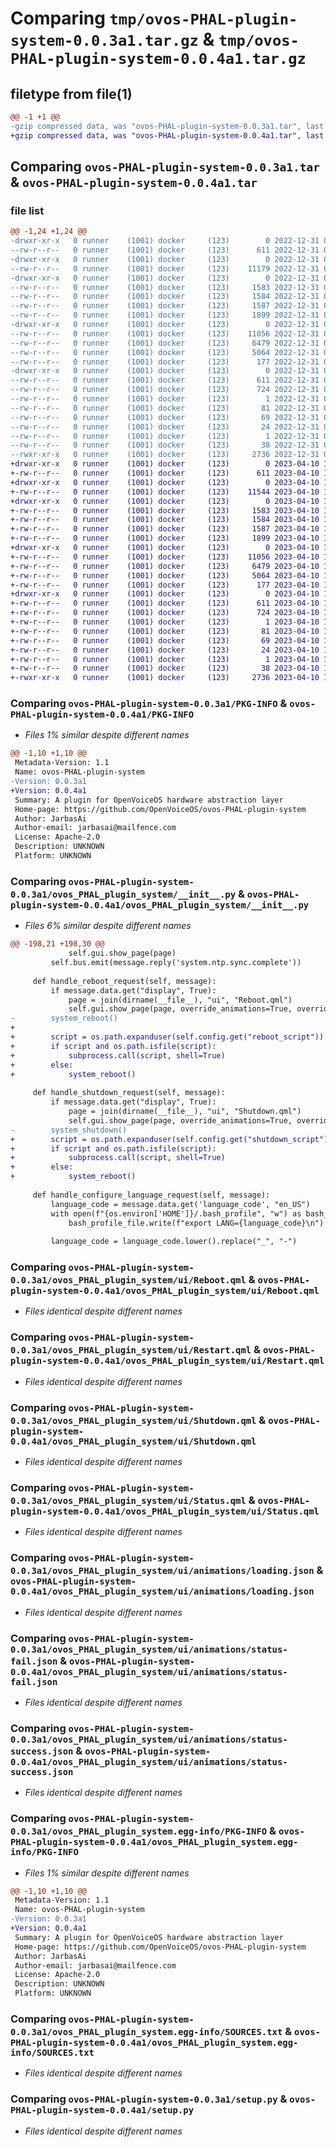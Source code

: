 # Comparing `tmp/ovos-PHAL-plugin-system-0.0.3a1.tar.gz` & `tmp/ovos-PHAL-plugin-system-0.0.4a1.tar.gz`

## filetype from file(1)

```diff
@@ -1 +1 @@
-gzip compressed data, was "ovos-PHAL-plugin-system-0.0.3a1.tar", last modified: Sat Dec 31 02:15:44 2022, max compression
+gzip compressed data, was "ovos-PHAL-plugin-system-0.0.4a1.tar", last modified: Mon Apr 10 18:17:32 2023, max compression
```

## Comparing `ovos-PHAL-plugin-system-0.0.3a1.tar` & `ovos-PHAL-plugin-system-0.0.4a1.tar`

### file list

```diff
@@ -1,24 +1,24 @@
-drwxr-xr-x   0 runner    (1001) docker     (123)        0 2022-12-31 02:15:44.821671 ovos-PHAL-plugin-system-0.0.3a1/
--rw-r--r--   0 runner    (1001) docker     (123)      611 2022-12-31 02:15:44.821671 ovos-PHAL-plugin-system-0.0.3a1/PKG-INFO
-drwxr-xr-x   0 runner    (1001) docker     (123)        0 2022-12-31 02:15:44.821671 ovos-PHAL-plugin-system-0.0.3a1/ovos_PHAL_plugin_system/
--rw-r--r--   0 runner    (1001) docker     (123)    11179 2022-12-31 02:15:36.000000 ovos-PHAL-plugin-system-0.0.3a1/ovos_PHAL_plugin_system/__init__.py
-drwxr-xr-x   0 runner    (1001) docker     (123)        0 2022-12-31 02:15:44.821671 ovos-PHAL-plugin-system-0.0.3a1/ovos_PHAL_plugin_system/ui/
--rw-r--r--   0 runner    (1001) docker     (123)     1583 2022-12-31 02:15:36.000000 ovos-PHAL-plugin-system-0.0.3a1/ovos_PHAL_plugin_system/ui/Reboot.qml
--rw-r--r--   0 runner    (1001) docker     (123)     1584 2022-12-31 02:15:36.000000 ovos-PHAL-plugin-system-0.0.3a1/ovos_PHAL_plugin_system/ui/Restart.qml
--rw-r--r--   0 runner    (1001) docker     (123)     1587 2022-12-31 02:15:36.000000 ovos-PHAL-plugin-system-0.0.3a1/ovos_PHAL_plugin_system/ui/Shutdown.qml
--rw-r--r--   0 runner    (1001) docker     (123)     1899 2022-12-31 02:15:36.000000 ovos-PHAL-plugin-system-0.0.3a1/ovos_PHAL_plugin_system/ui/Status.qml
-drwxr-xr-x   0 runner    (1001) docker     (123)        0 2022-12-31 02:15:44.821671 ovos-PHAL-plugin-system-0.0.3a1/ovos_PHAL_plugin_system/ui/animations/
--rw-r--r--   0 runner    (1001) docker     (123)    11056 2022-12-31 02:15:36.000000 ovos-PHAL-plugin-system-0.0.3a1/ovos_PHAL_plugin_system/ui/animations/loading.json
--rw-r--r--   0 runner    (1001) docker     (123)     6479 2022-12-31 02:15:36.000000 ovos-PHAL-plugin-system-0.0.3a1/ovos_PHAL_plugin_system/ui/animations/status-fail.json
--rw-r--r--   0 runner    (1001) docker     (123)     5064 2022-12-31 02:15:36.000000 ovos-PHAL-plugin-system-0.0.3a1/ovos_PHAL_plugin_system/ui/animations/status-success.json
--rw-r--r--   0 runner    (1001) docker     (123)      177 2022-12-31 02:15:39.000000 ovos-PHAL-plugin-system-0.0.3a1/ovos_PHAL_plugin_system/version.py
-drwxr-xr-x   0 runner    (1001) docker     (123)        0 2022-12-31 02:15:44.821671 ovos-PHAL-plugin-system-0.0.3a1/ovos_PHAL_plugin_system.egg-info/
--rw-r--r--   0 runner    (1001) docker     (123)      611 2022-12-31 02:15:44.000000 ovos-PHAL-plugin-system-0.0.3a1/ovos_PHAL_plugin_system.egg-info/PKG-INFO
--rw-r--r--   0 runner    (1001) docker     (123)      724 2022-12-31 02:15:44.000000 ovos-PHAL-plugin-system-0.0.3a1/ovos_PHAL_plugin_system.egg-info/SOURCES.txt
--rw-r--r--   0 runner    (1001) docker     (123)        1 2022-12-31 02:15:44.000000 ovos-PHAL-plugin-system-0.0.3a1/ovos_PHAL_plugin_system.egg-info/dependency_links.txt
--rw-r--r--   0 runner    (1001) docker     (123)       81 2022-12-31 02:15:44.000000 ovos-PHAL-plugin-system-0.0.3a1/ovos_PHAL_plugin_system.egg-info/entry_points.txt
--rw-r--r--   0 runner    (1001) docker     (123)       69 2022-12-31 02:15:44.000000 ovos-PHAL-plugin-system-0.0.3a1/ovos_PHAL_plugin_system.egg-info/requires.txt
--rw-r--r--   0 runner    (1001) docker     (123)       24 2022-12-31 02:15:44.000000 ovos-PHAL-plugin-system-0.0.3a1/ovos_PHAL_plugin_system.egg-info/top_level.txt
--rw-r--r--   0 runner    (1001) docker     (123)        1 2022-12-31 02:15:44.000000 ovos-PHAL-plugin-system-0.0.3a1/ovos_PHAL_plugin_system.egg-info/zip-safe
--rw-r--r--   0 runner    (1001) docker     (123)       38 2022-12-31 02:15:44.821671 ovos-PHAL-plugin-system-0.0.3a1/setup.cfg
--rwxr-xr-x   0 runner    (1001) docker     (123)     2736 2022-12-31 02:15:36.000000 ovos-PHAL-plugin-system-0.0.3a1/setup.py
+drwxr-xr-x   0 runner    (1001) docker     (123)        0 2023-04-10 18:17:32.746103 ovos-PHAL-plugin-system-0.0.4a1/
+-rw-r--r--   0 runner    (1001) docker     (123)      611 2023-04-10 18:17:32.746103 ovos-PHAL-plugin-system-0.0.4a1/PKG-INFO
+drwxr-xr-x   0 runner    (1001) docker     (123)        0 2023-04-10 18:17:32.746103 ovos-PHAL-plugin-system-0.0.4a1/ovos_PHAL_plugin_system/
+-rw-r--r--   0 runner    (1001) docker     (123)    11544 2023-04-10 18:17:24.000000 ovos-PHAL-plugin-system-0.0.4a1/ovos_PHAL_plugin_system/__init__.py
+drwxr-xr-x   0 runner    (1001) docker     (123)        0 2023-04-10 18:17:32.746103 ovos-PHAL-plugin-system-0.0.4a1/ovos_PHAL_plugin_system/ui/
+-rw-r--r--   0 runner    (1001) docker     (123)     1583 2023-04-10 18:17:24.000000 ovos-PHAL-plugin-system-0.0.4a1/ovos_PHAL_plugin_system/ui/Reboot.qml
+-rw-r--r--   0 runner    (1001) docker     (123)     1584 2023-04-10 18:17:24.000000 ovos-PHAL-plugin-system-0.0.4a1/ovos_PHAL_plugin_system/ui/Restart.qml
+-rw-r--r--   0 runner    (1001) docker     (123)     1587 2023-04-10 18:17:24.000000 ovos-PHAL-plugin-system-0.0.4a1/ovos_PHAL_plugin_system/ui/Shutdown.qml
+-rw-r--r--   0 runner    (1001) docker     (123)     1899 2023-04-10 18:17:24.000000 ovos-PHAL-plugin-system-0.0.4a1/ovos_PHAL_plugin_system/ui/Status.qml
+drwxr-xr-x   0 runner    (1001) docker     (123)        0 2023-04-10 18:17:32.746103 ovos-PHAL-plugin-system-0.0.4a1/ovos_PHAL_plugin_system/ui/animations/
+-rw-r--r--   0 runner    (1001) docker     (123)    11056 2023-04-10 18:17:24.000000 ovos-PHAL-plugin-system-0.0.4a1/ovos_PHAL_plugin_system/ui/animations/loading.json
+-rw-r--r--   0 runner    (1001) docker     (123)     6479 2023-04-10 18:17:24.000000 ovos-PHAL-plugin-system-0.0.4a1/ovos_PHAL_plugin_system/ui/animations/status-fail.json
+-rw-r--r--   0 runner    (1001) docker     (123)     5064 2023-04-10 18:17:24.000000 ovos-PHAL-plugin-system-0.0.4a1/ovos_PHAL_plugin_system/ui/animations/status-success.json
+-rw-r--r--   0 runner    (1001) docker     (123)      177 2023-04-10 18:17:26.000000 ovos-PHAL-plugin-system-0.0.4a1/ovos_PHAL_plugin_system/version.py
+drwxr-xr-x   0 runner    (1001) docker     (123)        0 2023-04-10 18:17:32.746103 ovos-PHAL-plugin-system-0.0.4a1/ovos_PHAL_plugin_system.egg-info/
+-rw-r--r--   0 runner    (1001) docker     (123)      611 2023-04-10 18:17:32.000000 ovos-PHAL-plugin-system-0.0.4a1/ovos_PHAL_plugin_system.egg-info/PKG-INFO
+-rw-r--r--   0 runner    (1001) docker     (123)      724 2023-04-10 18:17:32.000000 ovos-PHAL-plugin-system-0.0.4a1/ovos_PHAL_plugin_system.egg-info/SOURCES.txt
+-rw-r--r--   0 runner    (1001) docker     (123)        1 2023-04-10 18:17:32.000000 ovos-PHAL-plugin-system-0.0.4a1/ovos_PHAL_plugin_system.egg-info/dependency_links.txt
+-rw-r--r--   0 runner    (1001) docker     (123)       81 2023-04-10 18:17:32.000000 ovos-PHAL-plugin-system-0.0.4a1/ovos_PHAL_plugin_system.egg-info/entry_points.txt
+-rw-r--r--   0 runner    (1001) docker     (123)       69 2023-04-10 18:17:32.000000 ovos-PHAL-plugin-system-0.0.4a1/ovos_PHAL_plugin_system.egg-info/requires.txt
+-rw-r--r--   0 runner    (1001) docker     (123)       24 2023-04-10 18:17:32.000000 ovos-PHAL-plugin-system-0.0.4a1/ovos_PHAL_plugin_system.egg-info/top_level.txt
+-rw-r--r--   0 runner    (1001) docker     (123)        1 2023-04-10 18:17:32.000000 ovos-PHAL-plugin-system-0.0.4a1/ovos_PHAL_plugin_system.egg-info/zip-safe
+-rw-r--r--   0 runner    (1001) docker     (123)       38 2023-04-10 18:17:32.746103 ovos-PHAL-plugin-system-0.0.4a1/setup.cfg
+-rwxr-xr-x   0 runner    (1001) docker     (123)     2736 2023-04-10 18:17:24.000000 ovos-PHAL-plugin-system-0.0.4a1/setup.py
```

### Comparing `ovos-PHAL-plugin-system-0.0.3a1/PKG-INFO` & `ovos-PHAL-plugin-system-0.0.4a1/PKG-INFO`

 * *Files 1% similar despite different names*

```diff
@@ -1,10 +1,10 @@
 Metadata-Version: 1.1
 Name: ovos-PHAL-plugin-system
-Version: 0.0.3a1
+Version: 0.0.4a1
 Summary: A plugin for OpenVoiceOS hardware abstraction layer
 Home-page: https://github.com/OpenVoiceOS/ovos-PHAL-plugin-system
 Author: JarbasAi
 Author-email: jarbasai@mailfence.com
 License: Apache-2.0
 Description: UNKNOWN
 Platform: UNKNOWN
```

### Comparing `ovos-PHAL-plugin-system-0.0.3a1/ovos_PHAL_plugin_system/__init__.py` & `ovos-PHAL-plugin-system-0.0.4a1/ovos_PHAL_plugin_system/__init__.py`

 * *Files 6% similar despite different names*

```diff
@@ -198,21 +198,30 @@
             self.gui.show_page(page)
         self.bus.emit(message.reply('system.ntp.sync.complete'))
 
     def handle_reboot_request(self, message):
         if message.data.get("display", True):
             page = join(dirname(__file__), "ui", "Reboot.qml")
             self.gui.show_page(page, override_animations=True, override_idle=True)
-        system_reboot()
+
+        script = os.path.expanduser(self.config.get("reboot_script"))
+        if script and os.path.isfile(script):
+            subprocess.call(script, shell=True)
+        else:
+            system_reboot()
 
     def handle_shutdown_request(self, message):
         if message.data.get("display", True):
             page = join(dirname(__file__), "ui", "Shutdown.qml")
             self.gui.show_page(page, override_animations=True, override_idle=True)
-        system_shutdown()
+        script = os.path.expanduser(self.config.get("shutdown_script"))
+        if script and os.path.isfile(script):
+            subprocess.call(script, shell=True)
+        else:
+            system_reboot()
 
     def handle_configure_language_request(self, message):
         language_code = message.data.get('language_code', "en_US")
         with open(f"{os.environ['HOME']}/.bash_profile", "w") as bash_profile_file:
             bash_profile_file.write(f"export LANG={language_code}\n")
 
         language_code = language_code.lower().replace("_", "-")
```

### Comparing `ovos-PHAL-plugin-system-0.0.3a1/ovos_PHAL_plugin_system/ui/Reboot.qml` & `ovos-PHAL-plugin-system-0.0.4a1/ovos_PHAL_plugin_system/ui/Reboot.qml`

 * *Files identical despite different names*

### Comparing `ovos-PHAL-plugin-system-0.0.3a1/ovos_PHAL_plugin_system/ui/Restart.qml` & `ovos-PHAL-plugin-system-0.0.4a1/ovos_PHAL_plugin_system/ui/Restart.qml`

 * *Files identical despite different names*

### Comparing `ovos-PHAL-plugin-system-0.0.3a1/ovos_PHAL_plugin_system/ui/Shutdown.qml` & `ovos-PHAL-plugin-system-0.0.4a1/ovos_PHAL_plugin_system/ui/Shutdown.qml`

 * *Files identical despite different names*

### Comparing `ovos-PHAL-plugin-system-0.0.3a1/ovos_PHAL_plugin_system/ui/Status.qml` & `ovos-PHAL-plugin-system-0.0.4a1/ovos_PHAL_plugin_system/ui/Status.qml`

 * *Files identical despite different names*

### Comparing `ovos-PHAL-plugin-system-0.0.3a1/ovos_PHAL_plugin_system/ui/animations/loading.json` & `ovos-PHAL-plugin-system-0.0.4a1/ovos_PHAL_plugin_system/ui/animations/loading.json`

 * *Files identical despite different names*

### Comparing `ovos-PHAL-plugin-system-0.0.3a1/ovos_PHAL_plugin_system/ui/animations/status-fail.json` & `ovos-PHAL-plugin-system-0.0.4a1/ovos_PHAL_plugin_system/ui/animations/status-fail.json`

 * *Files identical despite different names*

### Comparing `ovos-PHAL-plugin-system-0.0.3a1/ovos_PHAL_plugin_system/ui/animations/status-success.json` & `ovos-PHAL-plugin-system-0.0.4a1/ovos_PHAL_plugin_system/ui/animations/status-success.json`

 * *Files identical despite different names*

### Comparing `ovos-PHAL-plugin-system-0.0.3a1/ovos_PHAL_plugin_system.egg-info/PKG-INFO` & `ovos-PHAL-plugin-system-0.0.4a1/ovos_PHAL_plugin_system.egg-info/PKG-INFO`

 * *Files 1% similar despite different names*

```diff
@@ -1,10 +1,10 @@
 Metadata-Version: 1.1
 Name: ovos-PHAL-plugin-system
-Version: 0.0.3a1
+Version: 0.0.4a1
 Summary: A plugin for OpenVoiceOS hardware abstraction layer
 Home-page: https://github.com/OpenVoiceOS/ovos-PHAL-plugin-system
 Author: JarbasAi
 Author-email: jarbasai@mailfence.com
 License: Apache-2.0
 Description: UNKNOWN
 Platform: UNKNOWN
```

### Comparing `ovos-PHAL-plugin-system-0.0.3a1/ovos_PHAL_plugin_system.egg-info/SOURCES.txt` & `ovos-PHAL-plugin-system-0.0.4a1/ovos_PHAL_plugin_system.egg-info/SOURCES.txt`

 * *Files identical despite different names*

### Comparing `ovos-PHAL-plugin-system-0.0.3a1/setup.py` & `ovos-PHAL-plugin-system-0.0.4a1/setup.py`

 * *Files identical despite different names*

